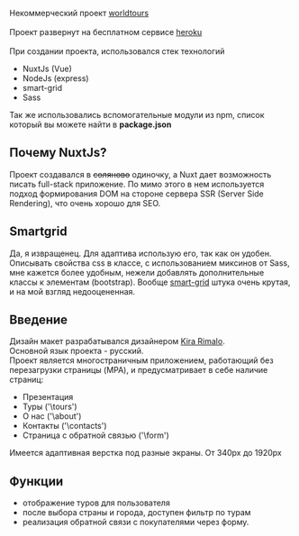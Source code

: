 Некоммерческий проект [worldtours](https://worldtours.herokuapp.com/)<br><br>
Проект развернут на бесплатном сервисе [heroku](https://www.heroku.com/)<br><br>
При создании проекта, использовался стек технологий
- NuxtJs (Vue)
- NodeJs (express)
- smart-grid
- Sass

Так же использовались вспомогательные модули из npm, список который вы можете найти в **package.json**

## Почему NuxtJs? 
Проект создавался в ~~соляново~~ одиночку, а Nuxt дает возможность писать full-stack приложение. По мимо этого в нем используется подход формирования DOM на стороне сервера SSR (Server Side Rendering), что очень хорошо для SEO.

## Smartgrid 
Да, я извращенец. Для адаптива использую его, так как он удобен. Описывать свойства css в классе, с использованием миксинов от Sass, мне кажется более удобным, нежели добавлять дополнительные классы к элементам (bootstrap). Вообще [smart-grid](https://github.com/dmitry-lavrik/smart-grid) штука очень крутая, и на мой взгляд недооцененная.

## Введение
Дизайн макет разрабатывался дизайнером [Kira Rimalo](https://www.instagram.com/rimalo_k/).<br>
Основной язык проекта - русский.<br>
Проект является многостраничным приложением, работающий без перезагрузки страницы (MPA), и предусматривает в себе наличие страниц:
- Презентация
- Туры ('\tours')
- О нас ('\about')
- Контакты ('\contacts')
- Страница с обратной связью ('\form')

Имеется адаптивная верстка под разные экраны. От 340px до 1920px

## Функции
- отображение туров для пользователя
- после выбора страны и города, доступен фильтр по турам
- реализация обратной связи с покупателями через форму.
